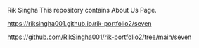 Rik Singha 
This repository contains About Us Page.

https://riksingha001.github.io/rik-portfolio2/seven

https://github.com/RikSingha001/rik-portfolio2/tree/main/seven
